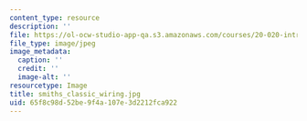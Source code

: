 ```yaml
---
content_type: resource
description: ''
file: https://ol-ocw-studio-app-qa.s3.amazonaws.com/courses/20-020-introduction-to-biological-engineering-design-spring-2009/65f8c98d52be9f4a107e3d2212fca922_smiths_classic_wiring.jpg
file_type: image/jpeg
image_metadata:
  caption: ''
  credit: ''
  image-alt: ''
resourcetype: Image
title: smiths_classic_wiring.jpg
uid: 65f8c98d-52be-9f4a-107e-3d2212fca922
---
```

